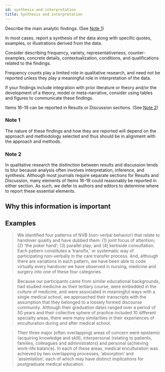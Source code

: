 ```yaml
---
id: synthesis-and-interpretation
title: Synthesis and interpretation
---
```

Describe the main analytic findings. (See [Note 1](.))

In most cases, report a synthesis of the data along with specific quotes, examples, or illustrations derived from the data.
<!-- #ASK: is this same as links to empirical data? -->

Consider describing frequency, variety, representativeness, counter-examples, concrete details, contextualization, conditions, and qualifications related to the findings.

Frequency counts play a limited role in qualitative research, and need not be reported unless they play a meaningful role in interpretation of the data.
<!-- #ASK: clarify describing frequency "most, some etc", vs frequency counts? -->

<!-- #ASK: not sure about this statement: Findings might also include integration with prior literature or theory and/or the development of a theory, model or meta-narrative. Judicious use of tables and figures can help communicate such findings. -->

If your findings include integration with prior literature or theory and/or the development of a theory, model or meta-narrative, consider using tables and figures to communicate these findings.

Items 16-19 can be reported in Results or Discussion sections. (See [Note 2](.))

### Note 1

The nature of these findings and how they are reported will depend on the approach and methodology selected and thus should be in alignment with the approach and methods.

### Note 2

In qualitative research the distinction between results and discussion tends to blur because analysis often involves interpretation, inference, and synthesis. Although most journals require separate sections for Results and Discussion, many elements of Items 16-19 could reasonably be reported in either section. As such, we defer to authors and editors to determine where to report these essential elements.

## Why this information is important

## Examples

> We identified four patterns of NVB (non-verbal behavior) that relate to handover quality and have dubbed them: (1) joint focus of attention; (2) ‘the poker hand’; (3) parallel play; and (4) kerbside consultation. Each pattern constitutes a ‘transfix,’ or systematic way of participating non-verbally in the care transfer process. And, although there are variations in each pattern, we have been able to code virtually every handover we have observed in nursing, medicine and surgery into one of these four categories.

> Because our participants came from similar educational backgrounds, had studied medicine as their tertiary course, were embedded in the culture of medicine, and were associated in meaningful ways with a single medical school, we approached their transcripts with the assumption that they belonged to a loosely formed discourse community. Although their graduation dates ranged over a period of 50 years and their collective sphere of practice included 10 different specialty areas, there were many similarities in their experiences of enculturation during and after medical school.

> Their three major (often overlapping) areas of concern were epistemic (acquiring knowledge and skill), interpersonal (relating to patients, families, colleagues and administrators) and personal (achieving work–life balance). In each of these areas, medical enculturation was achieved by two overlapping processes, ‘absorption’ and ‘assimilation’, each of which may have distinct implications for postgraduate medical education.